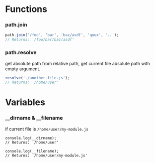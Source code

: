# Functions
### path.join
```js
path.join('/foo', 'bar', 'baz/asdf', 'quux', '..');
// Returns: '/foo/bar/baz/asdf'
```

### path.resolve
get absolute path from relative path, get current file absolute path with empty argument.
```js
resolve('./another-file.js');
// Returns: '/home/user'
```

# Variables
### __dirname & __filename
if current file is `/home/user/my-module.js`
```
console.log(__dirname);
// Returns: '/home/user'

console.log(__filename);
// Returns: '/home/user/my-module.js'
```


